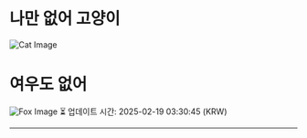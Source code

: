 
# 나만 없어 고양이

![Cat Image](https://cdn2.thecatapi.com/images/cuc.jpg)

# 여우도 없어
![Fox Image](https://randomfox.ca/images/93.jpg)
⏳ 업데이트 시간: 2025-02-19 03:30:45 (KRW)

---
